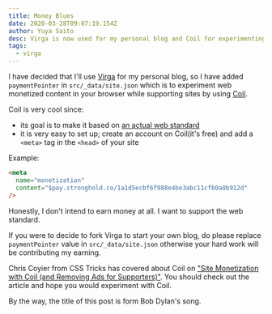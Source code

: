 ```yaml
---
title: Money Blues
date: 2020-03-28T09:07:19.154Z
author: Yuya Saito
desc: Virga is now used for my personal blog and Coil for experimenting web monetized standard
tags:
  - virga
---
```


I have decided that I'll use [Virga](https://github.com/frontendweekly/virga) for my personal blog, so I have added `paymentPointer` in `src/_data/site.json` which is to experiment web monetized content in your browser while supporting sites by using [Coil](https://coil.com/).

Coil is very cool since:

- its goal is to make it based on [an actual web standard](https://webmonetization.org/docs/explainer.html)
- it is very easy to set up; create an account on Coil(it's free) and add a `<meta>` tag in the `<head>` of your site

Example:

```html
<meta
  name="monetization"
  content="$pay.stronghold.co/1a1d5ecbf6f988e4be3abc11cfb0a0b912d"
/>
```

Honestly, I don't intend to earn money at all.
I want to support the web standard.

If you were to decide to fork Virga to start your own blog, do please replace `paymentPointer` value in `src/_data/site.json` otherwise your hard work will be contributing my earning.

Chris Coyier from CSS Tricks has covered about Coil on ["Site Monetization with Coil (and Removing Ads for Supporters)"](https://css-tricks.com/site-monetization-with-coil-and-removing-ads-for-supporters/). You should check out the article and hope you would experiment with Coil.

By the way, the title of this post is form Bob Dylan's song.
